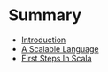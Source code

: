 # Summary

* [Introduction](README.md)
* [A Scalable Language](a_scalable_language/README)
* [First Steps In Scala](first_steps_in_scala/README.md)

